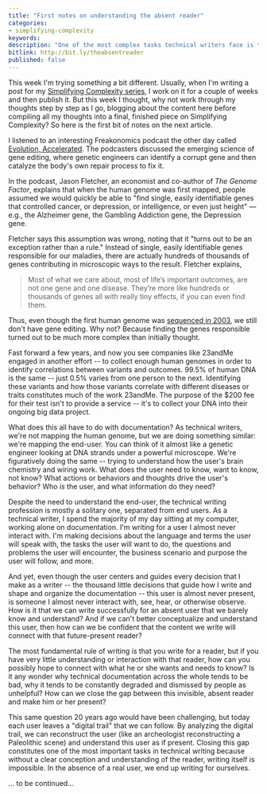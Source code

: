 ```yaml
---
title: "First notes on understanding the absent reader"
categories:
- simplifying-complexity
keywords:
description: "One of the most complex tasks technical writers face is to reconstruct the thoughts, assumptions, and needs of an absent reader."
bitlink: http://bit.ly/theabsentreader
published: false
---
```


This week I'm trying something a bit different. Usually, when I'm writing a post for my [Simplifying Complexity series](/simplifying-complexity/), I work on it for a couple of weeks and then publish it. But this week I thought, why not work through my thoughts step by step as I go, blogging about the content here before compiling all my thoughts into a final, finished piece on Simplifying Complexity? So here is the first bit of notes on the next article.

I listened to an interesting Freakonomics podcast the other day called [Evolution, Accelerated](http://freakonomics.com/podcast/evolution-accelerated/). The podcasters discussed the emerging science of gene editing, where genetic engineers can identify a corrupt gene and then catalyze the body's own repair process to fix it.

In the podcast, Jason Fletcher, an economist and co-author of *The Genome Factor*, explains that when the human genome was first mapped, people assumed we would quickly be able to "find single, easily identifiable genes that controlled cancer, or depression, or intelligence, or even just height" &mdash; e.g., the Alzheimer gene, the Gambling Addiction gene, the Depression gene.

Fletcher says this assumption was wrong, noting that it "turns out to be an exception rather than a rule." Instead of single, easily identifiable genes responsible for our maladies, there are actually hundreds of thousands of genes contributing in microscopic ways to the result. Fletcher explains,

> Most of what we care about, most of life’s important outcomes, are not one gene and one disease. They’re more like hundreds or thousands of genes all with really tiny effects, if you can even find them.

Thus, even though the first human genome was [sequenced in 2003](https://en.wikipedia.org/wiki/Human_Genome_Project), we still don't have gene editing. Why not? Because finding the genes responsible turned out to be much more complex than initially thought.

Fast forward a few years, and now you see companies like 23andMe engaged in another effort -- to collect enough human genomes in order to identify correlations between variants and outcomes. 99.5% of human DNA is the same -- just 0.5% varies from one person to the next. Identifying these variants and how those variants correlate with different diseases or traits constitutes much of the work 23andMe. The purpose of the $200 fee for their test isn't to provide a service -- it's to collect your DNA into their ongoing big data project.

What does this all have to do with documentation? As technical writers, we're not mapping the
human genome, but we are doing something similar: we're mapping the end-user. You can think of it almost like a genetic engineer looking at DNA strands under a powerful microscope. We're figuratively doing the same -- trying to understand how the user's brain chemistry and wiring work. What does the user need to know, want to know, not know? What actions or behaviors and thoughts drive the user's behavior? Who *is* the user, and what information do they need?

Despite the need to understand the end-user, the technical writing profession is mostly a solitary one, separated from end users. As a technical writer, I spend the majority of my day sitting at my computer, working alone on documentation. I'm writing for a user I almost never interact with. I'm making decisions about the language and terms the user will speak with, the tasks the user will want to do, the questions and problems the user will encounter, the business scenario and purpose the user will follow, and more.

And yet, even though the user centers and guides every decision that I make as a writer -- the thousand little decisions that guide how I write and shape and organize the documentation -- this user is almost never present, is someone I almost never interact with, see, hear, or otherwise observe. How is it that we can write successfully for an absent user that we barely know and understand? And if we can't better conceptualize and understand this user, then how can we be confident that the content we write will connect with that future-present reader?

The most fundamental rule of writing is that you write for a reader, but if you have very little understanding or interaction with that reader, how can you possibly hope to connect with what he or she wants and needs to know? Is it any wonder why technical documentation across the whole tends to be bad, why it tends to be constantly degraded and dismissed by people as unhelpful? How can we close the gap between this invisible, absent reader and make him or her present?

This same question 20 years ago would have been challenging, but today each user leaves a "digital trail" that we can follow. By analyzing the digital trail, we can reconstruct the user (like an archeologist reconstructing a Paleolithic scene) and understand this user as if present. Closing this gap constitutes one of the most important tasks in technical writing because without a clear conception and understanding of the reader, writing itself is impossible. In the absence of a real user, we end up writing for ourselves.

... to be continued...

